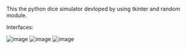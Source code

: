This the python dice simulator devloped by using tkinter and random module.


Interfaces:


![image](https://github.com/miyasajid19/dice-simualator/assets/166320427/8ea37a47-7e09-4ccf-b83b-5442a30f4bf7)
![image](https://github.com/miyasajid19/dice-simualator/assets/166320427/c7268c75-1e70-48dc-9d68-0c18e6726049)
![image](https://github.com/miyasajid19/dice-simualator/assets/166320427/a1cce4c4-ab9b-4eaf-b0af-7b5db8819fd0)

